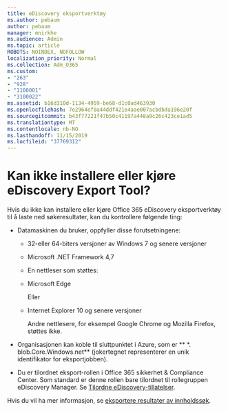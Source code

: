 ```yaml
---
title: eDiscovery eksportverktøy
ms.author: pebaum
author: pebaum
manager: mnirkhe
ms.audience: Admin
ms.topic: article
ROBOTS: NOINDEX, NOFOLLOW
localization_priority: Normal
ms.collection: Adm_O365
ms.custom:
- "263"
- "928"
- "1100001"
- "3100022"
ms.assetid: b16d310d-1134-4959-be68-d1c0ad463930
ms.openlocfilehash: 7e2964ef0a44ddf421e4aae007acbdbda196e20f
ms.sourcegitcommit: b43f77221f47b50c41197a448a9c26c423ce1ad5
ms.translationtype: MT
ms.contentlocale: nb-NO
ms.lasthandoff: 11/15/2019
ms.locfileid: "37769312"
---
```

# <a name="cant-install-or-run-the-ediscovery-export-tool"></a>Kan ikke installere eller kjøre eDiscovery Export Tool?

Hvis du ikke kan installere eller kjøre Office 365 eDiscovery eksportverktøy til å laste ned søkeresultater, kan du kontrollere følgende ting:
  
- Datamaskinen du bruker, oppfyller disse forutsetningene:

  - 32-eller 64-biters versjoner av Windows 7 og senere versjoner

  - Microsoft .NET Framework 4,7

  - En nettleser som støttes:

  - Microsoft Edge

    Eller

  - Internet Explorer 10 og senere versjoner

    Andre nettlesere, for eksempel Google Chrome og Mozilla Firefox, støttes ikke.

- Organisasjonen kan koble til sluttpunktet i Azure, som er ** \*. blob.Core.Windows.net** (jokertegnet representerer en unik identifikator for eksportjobben).

- Du er tilordnet eksport-rollen i Office 365 sikkerhet &amp; Compliance Center. Som standard er denne rollen bare tilordnet til rollegruppen eDiscovery Manager. Se [Tilordne eDiscovery-tillatelser](https://docs.microsoft.com/office365/securitycompliance/assign-ediscovery-permissions).

Hvis du vil ha mer informasjon, se [eksportere resultater av innholdssøk](https://docs.microsoft.com/office365/securitycompliance/export-search-results).
  